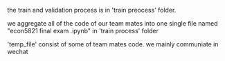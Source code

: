 the train and validation process is in 'train preocess' folder. 

we aggregate all of the code of our team mates into one single file named "econ5821 final exam .ipynb" in 'train process' folder

'temp_file' consist of some of team mates code.  we mainly communiate in wechat

